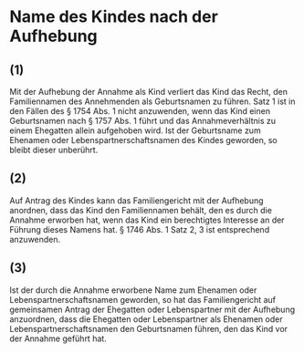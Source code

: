 # Name des Kindes nach der Aufhebung



## (1)

 Mit der Aufhebung der Annahme als Kind verliert das Kind das Recht, den Familiennamen des Annehmenden als Geburtsnamen zu führen. Satz 1 ist in den Fällen des § 1754 Abs. 1 nicht anzuwenden, wenn das Kind einen Geburtsnamen nach § 1757 Abs. 1 führt und das Annahmeverhältnis zu einem Ehegatten allein aufgehoben wird. Ist der Geburtsname zum Ehenamen oder Lebenspartnerschaftsnamen des Kindes geworden, so bleibt dieser unberührt.

## (2)

 Auf Antrag des Kindes kann das Familiengericht mit der Aufhebung anordnen, dass das Kind den Familiennamen behält, den es durch die Annahme erworben hat, wenn das Kind ein berechtigtes Interesse an der Führung dieses Namens hat. § 1746 Abs. 1 Satz 2, 3 ist entsprechend anzuwenden.

## (3)

 Ist der durch die Annahme erworbene Name zum Ehenamen oder Lebenspartnerschaftsnamen geworden, so hat das Familiengericht auf gemeinsamen Antrag der Ehegatten oder Lebenspartner mit der Aufhebung anzuordnen, dass die Ehegatten oder Lebenspartner als Ehenamen oder Lebenspartnerschaftsnamen den Geburtsnamen führen, den das Kind vor der Annahme geführt hat. 

